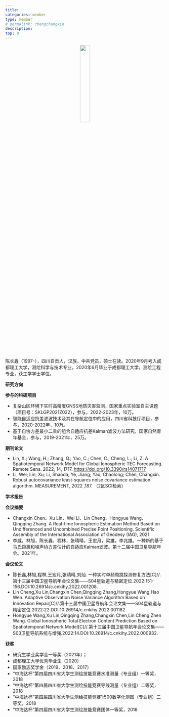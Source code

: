 ```yaml
---
title: 
categories: member
type: member
# permalink: chengchangxin
description: 
top: 0
---
```



<div align=center>
<img src="/images/chenchangxin.png" width = 25%>
</div>


陈长鑫（1997-），四川自贡人，汉族，中共党员，硕士在读。2020年9月考入成都理工大学，测绘科学与技术专业。2020年6月毕业于成都理工大学，测绘工程专业，获工学学士学位。

**研究方向**

**参与的科研项目**
* 复杂山区环境下实时高精度GNSS地质灾害监测，国家重点实验室自主课题（项目号：SKLGP2021Z022），参与，2022-2023年，10万。
* 智能自适应抗差滤波技术及其在导航定位中的应用，四川省科技厅项目，参与，2020-2022年，10万。
* 基于自协方差最小二乘的组合自适应抗差Kalman滤波方法研究，国家自然青年基金，参与，2019-2021年，25万。

**期刊论文**
* Lin, X.; Wang, H.; Zhang, Q.; Yao, C.; Chen, C.; Cheng, L.; Li, Z. A Spatiotemporal Network Model for Global Ionospheric TEC Forecasting. Remote Sens. 2022, 14, 1717. https://doi.org/10.3390/rs14071717
* Li, Wei; Lin, Xu; Li, Shaoda; Ye, Jiang; Yao, Chaolong; Chen, Changxin. Robust autocovariance least-squares noise covariance estimation algorithm. MEASUREMENT, 2022 ,187. （2区SCI检索）


**学术报告**

**会议摘要**
* Changxin Chen、Xu Lin、Wei Li、Lin Cheng、Hongyue Wang、Qingqing Zhang. A Real-time Ionospheric Estimation Method Based on Undifferenced and Uncombined Precise Point Positioning. Scientific Assembly of the International Association of Geodesy (IAG), 2021.
* 李威，林旭，陈长鑫，程林，张晴晴，王宏月，梁雄，李兆雄。一种新的基于马氏距离和噪声协方差估计的自适应Kalman滤波。第十二届中国卫星导航年会。2021年。


**会议论文**
* 陈长鑫,林旭,程林,王宏月,张晴晴,刘灿. 一种实时单频周跳探测修复方法[C]//.第十三届中国卫星导航年会论文集——S04星轨道与精密定位.2022:151-156.DOI:10.26914/c.cnkihy.2022.001208.
* Lin Cheng,Xu Lin,Changxin Chen,Qingqing Zhang,Hongyue Wang,Hao Wen. Adaptive Observation Noise Variance Algorithm Based on Innovation Repair[C]//.第十三届中国卫星导航年会论文集——S04星轨道与精密定位.2022:22.DOI:10.26914/c.cnkihy.2022.001182.
* Hongyue Wang,Xu Lin,Qingqing Zhang,Changxin Chen,Lin Cheng,Zhen Wang. Global Ionospheric Total Electron Content Prediction Based on Spatiotemporal Network Model[C]//.第十三届中国卫星导航年会论文集——S03卫星导航系统与增强.2022:14.DOI:10.26914/c.cnkihy.2022.000932.


**获奖**
* 研究生学业奖学金一等奖（2021年）；
* 成都理工大学优秀毕业生（2020）
* 国家励志奖学金（2019、2018、2017）
* “中海达杯”第四届四川省大学生测绘技能竞赛水准测量（专业组）一等奖，2018
* “中海达杯”第四届四川省大学生测绘技能竞赛导线测量（专业组）二等奖，2018
* “中海达杯”第四届四川省大学生测绘技能竞赛1:500数字化测图（专业组）二等奖，2018
* “中海达杯”第四届四川省大学生测绘技能竞赛团体一等奖，2018


